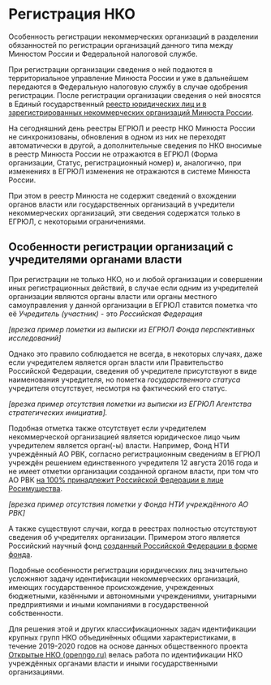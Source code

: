 # Регистрация НКО

Особенность регистрации некоммерческих организаций в разделении обязанностей по регистрации организаций данного типа между Минюстом России и Федеральной налоговой службе.

При регистрации организации сведения о ней подаются в территориальное управление Минюста России и уже в дальнейшем передаются в Федеральную налоговую службу в случае одобрения регистрации. После регистрации организации сведения о ней вносятся в Единый государственный [реестр юридических лиц и в зарегистрированных некоммерческих организаций Минюста России](https://unro.minjust.ru).

На сегодняшний день реестры ЕГРЮЛ и реестр НКО Минюста России не синхронизованы, обновления в одном из них не переходят автоматически в другой, а дополнительные сведения по НКО вносимые в реестр Минюста России не отражаются в ЕГРЮЛ (Форма организации, Статус, регистрационный номер) и, аналогично, при изменениях в ЕГРЮЛ изменения не отражаются в системе Минюста России.

При этом в реестр Минюста не содержит сведений о вхождении органов власти или государственных организаций в учредители некоммерческих организаций, эти сведения содержатся только в ЕГРЮЛ, с некоторыми ограничениями.


## Особенности регистрации организаций с учредителями органами власти

При регистрации не только НКО, но и любой организации и совершении иных регистрационных действий, в случае если одним из учредителей организации являются органы власти или органы местного самоуправления у данной организации в ЕГРЮЛ ставится пометка что её _Учредитель (участник)_ - это _Российская Федерация_

_[врезка пример пометки из выписки из ЕГРЮЛ Фонда перспективных исследований]_

Однако это правило соблюдается не всегда, в некоторых случаях, даже если учредителем является орган власти или Правительство Российской Федерации, сведения об учредителе присутствуют в виде наименования учредителя, но пометка _государственного статуса_ учредителя отсутствует, несмотря на фактический его статус.

_[врезка пример отсутствия пометки из выписки из ЕГРЮЛ Агентства стратегических инициатив]._

Подобная отметка также отсутствует если учредителем некоммерческой организацией является юридическое лицо чьим учредителем является орган(-ы) власти. Например, Фонд НТИ учреждённый АО РВК, согласно регистрационным сведениям в ЕГРЮЛ учреждён решением единственного учредителя 12 августа 2016 года и не имеет отметки организации созданной органом власти, при том что АО РВК [на 100% принадлежит Российской Федерации в лице Росимущества](https://www.rvc.ru/about/).

_[врезка пример отсутствия пометки у Фонда НТИ учреждённого АО РВК]_

А также существуют случаи, когда в реестрах полностью отсутствуют сведения об учредителях организации. Примером этого является Российский научный фонд [созданный Российской Федерации в форме фонда](https://www.rscf.ru/fondfiles/documents/0001201311030006.pdf).

Подобные особенности регистрации юридических лиц значительно усложняют задачу идентификации некоммерческих организаций, имеющих государственное происхождение, учрежденных бюджетными, казёнными и автономными учреждениями, унитарными предприятиями и иными компаниями в государственной собственности.

Для решения этой и других классификационных задач идентификации крупных групп НКО объединённых общими характеристиками, в течение 2019-2020 годов на основе данных общественного проекта [Открытые НКО (openngo.ru)](https://openngo.ru) велась работа по идентификации НКО учреждённых органами власти и иными государственными организациями.